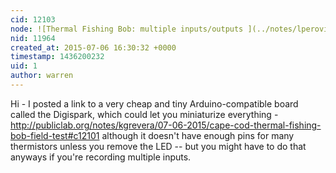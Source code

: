 ```yaml
---
cid: 12103
node: ![Thermal Fishing Bob: multiple inputs/outputs ](../notes/lperovich/06-10-2015/thermal-fishing-bob-multiple-inputs-outputs)
nid: 11964
created_at: 2015-07-06 16:30:32 +0000
timestamp: 1436200232
uid: 1
author: warren
---
```


Hi - I posted a link to a very cheap and tiny Arduino-compatible board called the Digispark, which could let you miniaturize everything - http://publiclab.org/notes/kgrevera/07-06-2015/cape-cod-thermal-fishing-bob-field-test#c12101 although it doesn't have enough pins for many thermistors unless you remove the LED -- but you might have to do that anyways if you're recording multiple inputs. 